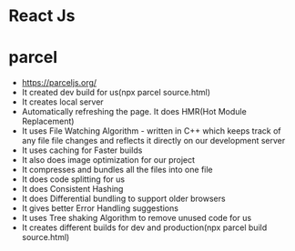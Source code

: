 # React Js 
# parcel 
- https://parceljs.org/
- It created dev build for us(npx parcel source.html)
- It creates local server 
- Automatically refreshing the page. It does HMR(Hot Module Replacement)
- It uses File Watching Algorithm - written in C++ which keeps track of any file file changes and reflects it directly on our development server
- It uses caching for Faster builds
- It also does image optimization for our project
- It compresses and bundles all the files into one file
- It does code splitting for us
- It does Consistent Hashing
- It does Differential bundling to support older browsers
- It gives better Error Handling suggestions
- It uses Tree shaking Algorithm to remove unused code for us
- It creates different builds for dev and production(npx parcel build source.html)
